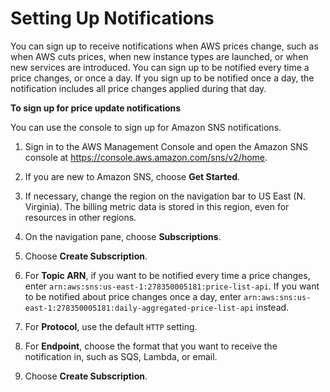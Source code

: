 # Setting Up Notifications<a name="price-notification"></a>

You can sign up to receive notifications when AWS prices change, such as when AWS cuts prices, when new instance types are launched, or when new services are introduced\. You can sign up to be notified every time a price changes, or once a day\. If you sign up to be notified once a day, the notification includes all price changes applied during that day\.<a name="price-change-notification-1"></a>

**To sign up for price update notifications**

You can use the console to sign up for Amazon SNS notifications\.

1. Sign in to the AWS Management Console and open the Amazon SNS console at [https://console\.aws\.amazon\.com/sns/v2/home](https://console.aws.amazon.com/sns/v2/home)\.

1. If you are new to Amazon SNS, choose **Get Started**\.

1. If necessary, change the region on the navigation bar to US East \(N\. Virginia\)\. The billing metric data is stored in this region, even for resources in other regions\.

1. On the navigation pane, choose **Subscriptions**\.

1. Choose **Create Subscription**\.

1. For **Topic ARN**, if you want to be notified every time a price changes, enter `arn:aws:sns:us-east-1:278350005181:price-list-api`\. If you want to be notified about price changes once a day, enter `arn:aws:sns:us-east-1:278350005181:daily-aggregated-price-list-api` instead\.

1. For **Protocol**, use the default `HTTP` setting\.

1. For **Endpoint**, choose the format that you want to receive the notification in, such as SQS, Lambda, or email\.

1. Choose **Create Subscription**\.
